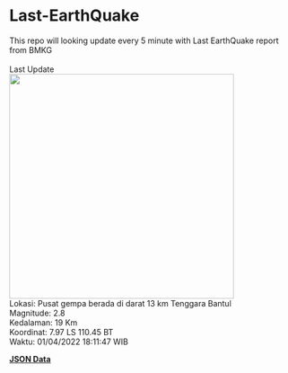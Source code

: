 # Last-EarthQuake
This repo will looking update every 5 minute with Last EarthQuake report from BMKG
<br>
<br>
Last Update
<br>
<img src="https://ews.bmkg.go.id/TEWS/data/20220401181147.mmi.jpg" width="400"/>
<br>
Lokasi: Pusat gempa berada di darat 13 km Tenggara Bantul <br>
Magnitude: 2.8 <br>
Kedalaman: 19 Km <br>
Koordinat: 7.97 LS 110.45 BT <br>
Waktu: 01/04/2022 18:11:47 WIB <br>

<a href="./data/data.json">**JSON Data**</a>
